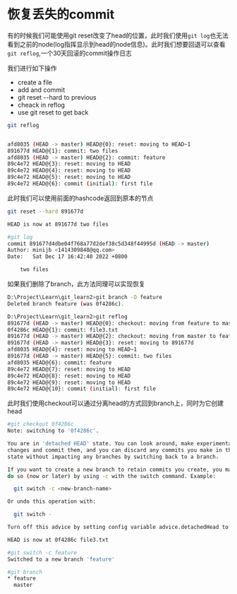 # 恢复丢失的commit

有的时候我们可能使用git reset改变了head的位置，此时我们使用`git log`也无法看到之前的node(log指挥显示到head的node信息)。此时我们想要回退可以查看`git reflog`,一个30天回滚的commit操作日志

我们进行如下操作

- create a file
- add and commit
- git reset --hard  to previous
- cheack in reflog
- use git reset to get back

```sh
git reflog


afd8035 (HEAD -> master) HEAD@{0}: reset: moving to HEAD~1
891677d HEAD@{1}: commit: two files
afd8035 (HEAD -> master) HEAD@{2}: commit: feature
89c4e72 HEAD@{3}: reset: moving to HEAD
89c4e72 HEAD@{4}: reset: moving to HEAD
89c4e72 HEAD@{5}: reset: moving to HEAD
89c4e72 HEAD@{6}: commit (initial): first file
```

此时我们可以使用前面的hashcode返回到原本的节点

```sh
git reset --hard 891677d  

HEAD is now at 891677d two files

#git log
commit 891677d4dbe04f768a77d2def38c5d348f44995d (HEAD -> master)
Author: minijb <1414309848@qq.com>
Date:   Sat Dec 17 16:42:40 2022 +0800

    two files
```

如果我们删除了branch，此方法同理可以实现恢复

```sh
D:\Project\Learn\git_learn2>git branch -D feature
Deleted branch feature (was 0f4286c).

D:\Project\Learn\git_learn2>git reflog
891677d (HEAD -> master) HEAD@{0}: checkout: moving from feature to master
0f4286c HEAD@{1}: commit: file3.txt
891677d (HEAD -> master) HEAD@{2}: checkout: moving from master to feature
891677d (HEAD -> master) HEAD@{3}: reset: moving to 891677d   
afd8035 HEAD@{4}: reset: moving to HEAD~1
891677d (HEAD -> master) HEAD@{5}: commit: two files
afd8035 HEAD@{6}: commit: feature
89c4e72 HEAD@{7}: reset: moving to HEAD
89c4e72 HEAD@{8}: reset: moving to HEAD
89c4e72 HEAD@{9}: reset: moving to HEAD
89c4e72 HEAD@{10}: commit (initial): first file
```

此时我们使用checkout可以通过分离head的方式回到branch上，同时为它创建head

```sh
#git checkout 0f4286c
Note: switching to '0f4286c'.

You are in 'detached HEAD' state. You can look around, make experimental
changes and commit them, and you can discard any commits you make in this
state without impacting any branches by switching back to a branch.

If you want to create a new branch to retain commits you create, you may
do so (now or later) by using -c with the switch command. Example:

  git switch -c <new-branch-name>

Or undo this operation with:

  git switch -

Turn off this advice by setting config variable advice.detachedHead to false

HEAD is now at 0f4286c file3.txt

#git switch -c feature
Switched to a new branch 'feature'

#git branch
* feature
  master
```

